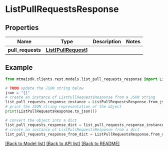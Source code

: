 # ListPullRequestsResponse


## Properties

Name | Type | Description | Notes
------------ | ------------- | ------------- | -------------
**pull_requests** | [**List[PullRequest]**](PullRequest.md) |  | 

## Example

```python
from mtmaisdk.clients.rest.models.list_pull_requests_response import ListPullRequestsResponse

# TODO update the JSON string below
json = "{}"
# create an instance of ListPullRequestsResponse from a JSON string
list_pull_requests_response_instance = ListPullRequestsResponse.from_json(json)
# print the JSON string representation of the object
print(ListPullRequestsResponse.to_json())

# convert the object into a dict
list_pull_requests_response_dict = list_pull_requests_response_instance.to_dict()
# create an instance of ListPullRequestsResponse from a dict
list_pull_requests_response_from_dict = ListPullRequestsResponse.from_dict(list_pull_requests_response_dict)
```
[[Back to Model list]](../README.md#documentation-for-models) [[Back to API list]](../README.md#documentation-for-api-endpoints) [[Back to README]](../README.md)


